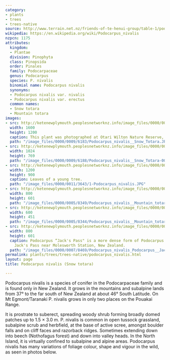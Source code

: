 ```yaml
---
category:
- plants
- trees
- trees-native
source: http://www.terrain.net.nz/friends-of-te-henui-group/table-1/podocarpus-nivalis-mountain-totara.html
wikipedia: https://en.wikipedia.org/wiki/Podocarpus_nivalis
nzpcn: 1175
attributes:
  kingdom:
  - Plantae
  division: Pinophyta
  class: Pinopsida
  order: Pinales
  family: Podocarpaceae
  genus: Podocarpus
  species: P. nivalis
  binomial name: Podocarpus nivalis
  synonyms:
  - Podocarpus nivalis var. nivalis
  - Podocarpus nivalis var. erectus
  common names:
  - Snow totara
  - Mountain totara
images:
- src: http://ketenewplymouth.peoplesnetworknz.info/image_files/0000/0009/6183/Podocarpus_nivalis__Snow_Totara.JPG
  width: 1600
  height: 1200
  caption: This plant was photographed at Otari Wilton Nature Reserve, Wellington.
  path: "/image_files/0000/0009/6183/Podocarpus_nivalis__Snow_Totara.JPG"
- src: http://ketenewplymouth.peoplesnetworknz.info/image_files/0000/0009/6188/Podocarpus_nivalis__Snow_Totara-001.JPG
  width: 1024
  height: 769
  path: "/image_files/0000/0009/6188/Podocarpus_nivalis__Snow_Totara-001.JPG"
- src: http://ketenewplymouth.peoplesnetworknz.info/image_files/0000/0011/3643/1-Podocarpus_nivalis.JPG
  width: 1200
  height: 900
  caption: Leaves of a young tree.
  path: "/image_files/0000/0011/3643/1-Podocarpus_nivalis.JPG"
- src: http://ketenewplymouth.peoplesnetworknz.info/image_files/0000/0005/8349/Podocarpus_nivalis__Mountain_totara_.JPG
  width: 800
  height: 601
  path: "/image_files/0000/0005/8349/Podocarpus_nivalis__Mountain_totara_.JPG"
- src: http://ketenewplymouth.peoplesnetworknz.info/image_files/0000/0005/8344/Podocarpus_nivalis__Mountain_totara_-002.JPG
  width: 600
  height: 451
  path: "/image_files/0000/0005/8344/Podocarpus_nivalis__Mountain_totara_-002.JPG"
- src: http://ketenewplymouth.peoplesnetworknz.info/image_files/0000/0007/8469/Podocarpus_nivalis_Podocarpus__Jacks_Pass_-002.JPG
  width: 800
  height: 601
  caption: Podocarpus “Jack's Pass" is a more dense form of Podocarpus nivalis, from
    Jack's Pass near Molesworth Station, New Zealand.
  path: "/image_files/0000/0007/8469/Podocarpus_nivalis_Podocarpus__Jacks_Pass_-002.JPG"
permalink: plants/trees/trees-native/podocarpus_nivalis.html
layout: page
title: Podocarpus nivalis (Snow totara)

---
```

Podocarpus nivalis is a species of conifer in the Podocarpaceae family and is found only in New Zealand. It grows in the mountains and subalpine lands from 37° to the far south of New Zealand at about 46° South Latitude. On Mt Egmont/Taranaki P. nivalis grows in only two places on the Pouakai Range.

It is prostrate to suberect, spreading woody shrub forming broadly domed patches up to 1.5 × 3.0 m.
P. nivalis is common in open tussock grassland, subalpine scrub and herbfield, at the base of active scree, amongst boulder falls and on cliff faces and razorback ridges. Sometimes extending down into beech (Nothofagus forest) and down into valley heads. In the North Island, it is virtually confined to subalpine and alpine areas.
Podocarpus nivalis has many variations of foliage colour, shape and vigour in the wild, as seen in photos below.
